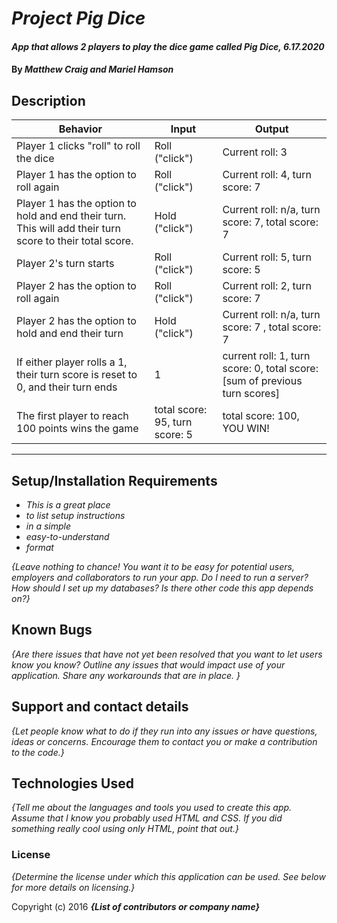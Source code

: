 # _Project Pig Dice_

#### _App that allows 2 players to play the dice game called Pig Dice, 6.17.2020_

#### By _**Matthew Craig and Mariel Hamson**_

## Description

| Behavior | Input | Output|
|----------|-------|-------|
| Player 1 clicks "roll" to roll the dice | Roll ("click") | Current roll: 3 |
| Player 1 has the option to roll again | Roll ("click") | Current roll: 4, turn score: 7 |
| Player 1 has the option to hold and end their turn. This will add their turn score to their total score. | Hold ("click") | Current roll: n/a, turn score: 7, total score: 7 |
| Player 2's turn starts | Roll ("click") | Current roll: 5, turn score: 5 |
| Player 2 has the option to roll again | Roll ("click") | Current roll: 2, turn score: 7 |
| Player 2 has the option to hold and end their turn | Hold ("click") | Current roll: n/a, turn score: 7 , total score: 7|
| If either player rolls a 1, their turn score is reset to 0, and their turn ends | 1 | current roll: 1, turn score: 0, total score: [sum of previous turn scores] |
| The first player to reach 100 points wins the game | total score: 95, turn score: 5 | total score: 100, YOU WIN!|

---

## Setup/Installation Requirements

* _This is a great place_
* _to list setup instructions_
* _in a simple_
* _easy-to-understand_
* _format_

_{Leave nothing to chance! You want it to be easy for potential users, employers and collaborators to run your app. Do I need to run a server? How should I set up my databases? Is there other code this app depends on?}_

## Known Bugs

_{Are there issues that have not yet been resolved that you want to let users know you know?  Outline any issues that would impact use of your application.  Share any workarounds that are in place. }_

## Support and contact details

_{Let people know what to do if they run into any issues or have questions, ideas or concerns.  Encourage them to contact you or make a contribution to the code.}_

## Technologies Used

_{Tell me about the languages and tools you used to create this app. Assume that I know you probably used HTML and CSS. If you did something really cool using only HTML, point that out.}_

### License

*{Determine the license under which this application can be used.  See below for more details on licensing.}*

Copyright (c) 2016 **_{List of contributors or company name}_**